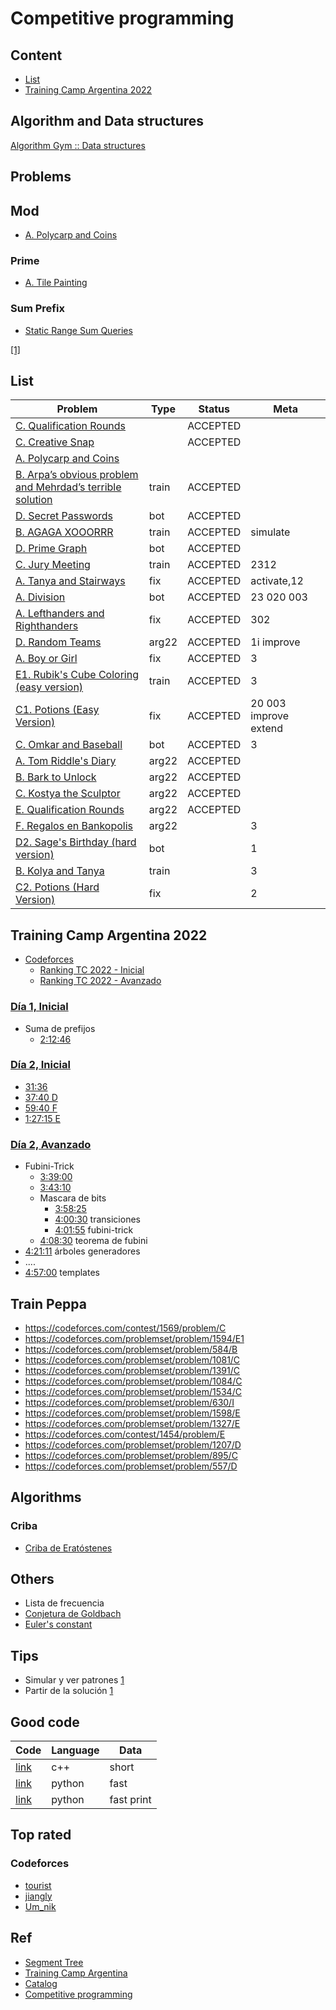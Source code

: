 # Competitive programming

## Content
- [List](#list)
- [Training Camp Argentina 2022](#training-camp-argentina-2022)

## Algorithm and Data structures

[Algorithm Gym :: Data structures](https://codeforces.com/blog/entry/15729)

## Problems

## Mod
- [A. Polycarp and Coins](https://codeforces.com/contest/1551/problem/A)

### Prime
- [A. Tile Painting](https://codeforces.com/contest/1242/problem/A)

### Sum Prefix
- [Static Range Sum Queries](https://cses.fi/problemset/task/1646)

[[1]](https://www.youtube.com/watch?v=ewWLte158vA&t=7966s)

## List
| Problem | Type | Status | Meta |
| -- | -- | -- | -- |
| [C. Qualification Rounds](https://codeforces.com/contest/868/problem/C) | | ACCEPTED |
| [C. Creative Snap](https://codeforces.com/contest/1111/problem/C) | | ACCEPTED
| [A. Polycarp and Coins](https://codeforces.com/contest/1551/problem/A) | 
| [B. Arpa’s obvious problem and Mehrdad’s terrible solution](https://codeforces.com/contest/742/problem/B) |train |ACCEPTED |
| [D. Secret Passwords](https://codeforces.com/contest/1263/problem/D) | bot | ACCEPTED |
| [B. AGAGA XOOORRR](https://codeforces.com/contest/1516/problem/B) | train | ACCEPTED | simulate
| [D. Prime Graph](https://codeforces.com/contest/1178/problem/D) | bot | ACCEPTED |
| [C. Jury Meeting](https://codeforces.com/contest/1569/problem/C) | train | ACCEPTED | 2312
| [A. Tanya and Stairways](https://codeforces.com/problemset/problem/1005/A) | fix | ACCEPTED | activate,12
| [A. Division](https://codeforces.com/contest/1444/problem/A) | bot | ACCEPTED | 23 020 003
| [A. Lefthanders and Righthanders](https://codeforces.com/problemset/problem/234/A) | fix | ACCEPTED | 302
| [D. Random Teams](https://codeforces.com/group/4zVk9dZl6Q/contest/390414/problem/D) | arg22 | ACCEPTED | 1i improve
| [A. Boy or Girl](https://codeforces.com/problemset/problem/236/A) | fix | ACCEPTED | 3
| [E1. Rubik's Cube Coloring (easy version)](https://codeforces.com/problemset/problem/1594/E1) |train |ACCEPTED |3
| [C1. Potions (Easy Version)](https://codeforces.com/problemset/problem/1526/C1) | fix |ACCEPTED| 20 003 improve extend
| [C. Omkar and Baseball](https://codeforces.com/contest/1372/problem/C) | bot | ACCEPTED | 3 | improve
| [A. Tom Riddle's Diary](https://codeforces.com/group/4zVk9dZl6Q/contest/390414/problem/A) | arg22 | ACCEPTED |
| [B. Bark to Unlock](https://codeforces.com/group/4zVk9dZl6Q/contest/390414/problem/B) | arg22 | ACCEPTED |
| [C. Kostya the Sculptor](https://codeforces.com/group/4zVk9dZl6Q/contest/390414/problem/C) | arg22 | ACCEPTED |
| [E. Qualification Rounds](https://codeforces.com/group/4zVk9dZl6Q/contest/390414/problem/E) | arg22 | ACCEPTED |
| [F. Regalos en Bankopolis](https://codeforces.com/group/4zVk9dZl6Q/contest/390414/problem/F) | arg22 | | 3
| [D2. Sage's Birthday (hard version)](https://codeforces.com/contest/1419/problem/D2) | bot | | 1
|[B. Kolya and Tanya](https://codeforces.com/problemset/problem/584/B) |train||3
|[C2. Potions (Hard Version)](https://codeforces.com/problemset/problem/1526/C2) |fix||2

## Training Camp Argentina 2022
- [Codeforces](https://codeforces.com/group/4zVk9dZl6Q/blog)
    - [Ranking TC 2022 - Inicial](https://codeforces.com/group/4zVk9dZl6Q/customrating/4009)
    - [Ranking TC 2022 - Avanzado](https://codeforces.com/group/4zVk9dZl6Q/customrating/4010)

### [Día 1, Inicial](https://www.youtube.com/watch?v=ewWLte158vA)
- Suma de prefijos
    - [2:12:46](https://www.youtube.com/watch?v=ewWLte158vA&t=7966s)
### [Día 2, Inicial](https://www.youtube.com/watch?v=j8EzgbwVP6o)
- [31:36](https://www.youtube.com/watch?v=j8EzgbwVP6o&t=1896)
- [37:40 D](https://www.youtube.com/watch?v=j8EzgbwVP6o&t=2260)
- [59:40 F](https://www.youtube.com/watch?v=j8EzgbwVP6o&t=3580)
- [1:27:15 E](https://www.youtube.com/watch?v=j8EzgbwVP6o&t=5235)

### [Día 2, Avanzado](https://www.youtube.com/watch?v=sc2CFQ9kzbE)
- Fubini-Trick
    - [3:39:00](https://www.youtube.com/watch?v=sc2CFQ9kzbE&t=31140)
    - [3:43:10](https://www.youtube.com/watch?v=sc2CFQ9kzbE)
    - Mascara de bits
        - [3:58:25](https://www.youtube.com/watch?v=sc2CFQ9kzbE)
        - [4:00:30](https://www.youtube.com/watch?v=sc2CFQ9kzbE) transiciones
        - [4:01:55](https://www.youtube.com/watch?v=sc2CFQ9kzbE) fubini-trick
    - [4:08:30](https://www.youtube.com/watch?v=sc2CFQ9kzbE) teorema de fubini
- [4:21:11](https://www.youtube.com/watch?v=sc2CFQ9kzbE) árboles generadores
- ....
- [4:57:00](https://www.youtube.com/watch?v=sc2CFQ9kzbE) templates

## Train Peppa
- https://codeforces.com/contest/1569/problem/C
- https://codeforces.com/problemset/problem/1594/E1
- https://codeforces.com/problemset/problem/584/B
- https://codeforces.com/problemset/problem/1081/C
- https://codeforces.com/problemset/problem/1391/C
- https://codeforces.com/problemset/problem/1084/C
- https://codeforces.com/problemset/problem/1534/C
- https://codeforces.com/problemset/problem/630/I
- https://codeforces.com/problemset/problem/1598/E
- https://codeforces.com/problemset/problem/1327/E
- https://codeforces.com/contest/1454/problem/E
- https://codeforces.com/problemset/problem/1207/D
- https://codeforces.com/problemset/problem/895/C
- https://codeforces.com/problemset/problem/557/D

## Algorithms

### Criba
- [Criba de Eratóstenes](https://aprende.olimpiada-informatica.org/algoritmia-criba-eratostenes)
## Others
- Lista de frecuencia
- [Conjetura de Goldbach](https://es.wikipedia.org/wiki/Conjetura_de_Goldbach)
- [Euler's constant](https://en.wikipedia.org/wiki/Euler%27s_constant)

## Tips
- Simular y ver patrones
    [1](https://codeforces.com/contest/1516/problem/B)
- Partir de la solución
    [1](https://codeforces.com/contest/1516/problem/B)

## Good code
| Code | Language | Data |
| -- | -- | -- |
| [link](https://codeforces.com/contest/1516/submission/113796260) | c++ | short
| [link](https://codeforces.com/contest/1516/submission/113921605) | python | fast
| [link](https://codeforces.com/contest/1739/submission/173941601) | python | fast print

## Top rated
### Codeforces
- [tourist](https://codeforces.com/profile/tourist)
- [jiangly](https://codeforces.com/profile/jiangly)
- [Um_nik](https://codeforces.com/profile/Um_nik)

## Ref
- [Segment Tree](https://cp-algorithms.com/data_structures/segment_tree.html)
- [Training Camp Argentina](https://www.youtube.com/channel/UCTtoEdiHyjP6XmxMGhsngCA)
- [Catalog](https://codeforces.com/catalog)
- [Competitive programming](https://github.com/Peppa-Peddler/competitive-programming)
